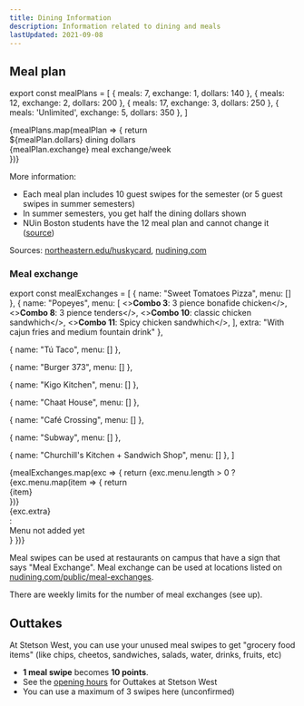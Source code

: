 ```yaml
---
title: Dining Information
description: Information related to dining and meals
lastUpdated: 2021-09-08
---
```


## Meal plan

export const mealPlans = [
{ meals: 7, exchange: 1, dollars: 140 },
{ meals: 12, exchange: 2, dollars: 200 },
{ meals: 17, exchange: 3, dollars: 250 },
{ meals: 'Unlimited', exchange: 5, dollars: 350 },
]

<section className="grid gap-base grid-cols-2 md:grid-cols-3">
{mealPlans.map(mealPlan => {
  return <Block key={mealPlan.meals} title={`${mealPlan.meals} meals`}>
    <div>${mealPlan.dollars} dining dollars</div>
    <div>{mealPlan.exchange} meal exchange/week</div>
  </Block>
})}
</section>

More information:

- Each meal plan includes 10 guest swipes for the semester (or 5 guest swipes in summer semesters)
- In summer semesters, you get half the dining dollars shown
- NUin Boston students have the 12 meal plan and cannot change it ([source](https://nuin.northeastern.edu/destinations/boston/housing/))

Sources: [northeastern.edu/huskycard](https://www.northeastern.edu/huskycard/meal-plans/traditional-meal-plan/), [nudining.com](https://nudining.com/public/meal-plans)

### Meal exchange

export const mealExchanges = [
{
name: "Sweet Tomatoes Pizza",
menu: []
},
{
name: "Popeyes",
menu: [
<><b>Combo 3</b>: 3 pience bonafide chicken</>,
<><b>Combo 8</b>: 3 pience tenders</>,
<><b>Combo 10</b>: classic chicken sandwhich</>,
<><b>Combo 11</b>: Spicy chicken sandwhich</>,
],
extra: "With cajun fries and medium fountain drink"
},

{
name: "Tú Taco",
menu: []
},

{
name: "Burger 373",
menu: []
},

{
name: "Kigo Kitchen",
menu: []
},

{
name: "Chaat House",
menu: []
},

{
name: "Café Crossing",
menu: []
},

{
name: "Subway",
menu: []
},

{
name: "Churchill's Kitchen + Sandwich Shop",
menu: []
},
]

<section className="grid gap-base grid-cols-2 md:grid-cols-3">
{mealExchanges.map(exc => {
  return <Block key={exc.name} title={exc.name}>
    {exc.menu.length > 0 ?
      <div className="mt-xs">
        <div className="space-y-sm">
          {exc.menu.map(item => {
            return <div className="text-sm text-gray">{item}</div>
          })}
        </div>
        <div className="mt-sm text-sm font-semibold text-gray">{exc.extra}</div>
      </div>
   : <div className="mt-xs text-sm text-gray-light text-center">Menu not added yet</div> }
  </Block>
})}
</section>

Meal swipes can be used at restaurants on campus that have a sign that says "Meal Exchange". Meal exchange can be used at locations listed on [nudining.com/public/meal-exchanges](https://nudining.com/public/meal-exchanges).

There are weekly limits for the number of meal exchanges (see up).

## Outtakes

At Stetson West, you can use your unused meal swipes to get "grocery food items" (like chips, cheetos, sandwiches, salads, water, drinks, fruits, etc)

- **1 meal swipe** becomes **10 points**.
- See the [opening hours](https://nudining.com/public/hours) for Outtakes at Stetson West
- You can use a maximum of 3 swipes here (unconfirmed)
